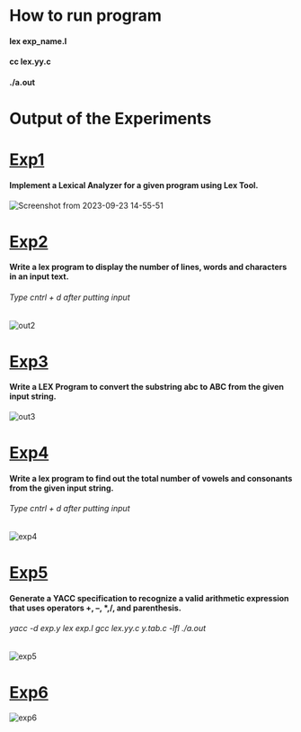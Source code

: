 

# How to run program
<h4>lex exp_name.l</h4>
<h4>cc lex.yy.c</h4>
<h4>./a.out</h4>

# Output of the Experiments

# <a href="https://github.com/BIBS23/Compiler-Design-Lab/blob/main/experiments/exp1/exp1.l"> Exp1 </a>

<h4>Implement a Lexical Analyzer for a given program using Lex Tool.</h4>

![Screenshot from 2023-09-23 14-55-51](https://github.com/BIBS23/Compiler-Design-Lab/assets/83808936/c3c9b162-a4ec-4c62-a4ad-620604b55468)


# <a href="https://github.com/BIBS23/Compiler-Design-Lab/blob/main/experiments/exp2.l"> Exp2 </a>

<h4> Write a lex program to display the number of lines, words and characters in an input text.</h4>

<h6> Type cntrl + d after putting input</h6>

![out2](https://github.com/BIBS23/Compiler-Design-Lab/assets/83808936/0b2c3b8f-62ee-49c7-888e-beeb4ec86061)



# <a href="https://github.com/BIBS23/Compiler-Design-Lab/blob/main/experiments/exp3.l"> Exp3 </a>

<h4>Write a LEX Program to convert the substring abc to ABC from the given input string.</h4>

![out3](https://github.com/BIBS23/Compiler-Design-Lab/assets/83808936/9cc9d4ef-4ee8-4a22-9c18-3a3a6b8878de)


# <a href="https://github.com/BIBS23/Compiler-Design-Lab/blob/main/experiments/exp4.l"> Exp4 </a>

<h4>Write a lex program to find out the total number of vowels and consonants from the given input string.</h4>
<h6> Type cntrl + d after putting input</h6>

![exp4](https://github.com/BIBS23/Compiler-Design-Lab/assets/83808936/79845bff-2dd7-453b-9b2e-e86a783f4443)



# <a href="https://github.com/BIBS23/Compiler-Design-Lab/blob/main/experiments/exp5"> Exp5 </a>

<h4>Generate a YACC specification to recognize a valid arithmetic expression that uses operators +, –, *,/, and parenthesis.</h4>
<h6> yacc -d exp.y
lex exp.l
gcc lex.yy.c y.tab.c -lfl
./a.out </h6>

![exp5](https://github.com/BIBS23/Compiler-Design-Lab/assets/83808936/faa3d948-cb72-4a11-af4c-51ca2fc94588)

# <a href="https://github.com/BIBS23/Compiler-Design-Lab/blob/main/experiments/exp6"> Exp6 </a>



![exp6](https://github.com/BIBS23/Compiler-Design-Lab/assets/83808936/fdbd00e0-bfc8-480c-b705-793ce3805e13)


